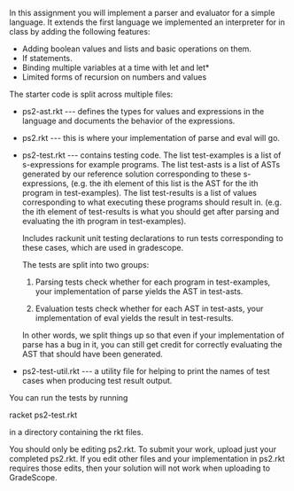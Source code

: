 In this assignment you will implement a parser and evaluator for a
simple language.  It extends the first language we implemented an
interpreter for in class by adding the following features:

- Adding boolean values and lists and basic operations on them.
- If statements.
- Binding multiple variables at a time with let and let*
- Limited forms of recursion on numbers and values

The starter code is split across multiple files:

- ps2-ast.rkt --- defines the types for values and expressions in the
  language and documents the behavior of the expressions.

- ps2.rkt --- this is where your implementation of parse and eval will go.

- ps2-test.rkt --- contains testing code. The list test-examples is a
  list of s-expressions for example programs. The list test-asts is a
  list of ASTs generated by our reference solution corresponding to
  these s-expressions, (e.g. the ith element of this list is the AST
  for the ith program in test-examples). The list test-results is a
  list of values corresponding to what executing these programs should
  result in.  (e.g. the ith element of test-results is what you should
  get after parsing and evaluating the ith program in test-examples).

  Includes rackunit unit testing declarations to run tests
  corresponding to these cases, which are used in gradescope.
  
  The tests are split into two groups:

  1. Parsing tests check whether for each program in test-examples,
     your implementation of parse yields the AST in test-asts.

  2. Evaluation tests check whether for each AST in test-asts,
     your implementation of eval yields the result in test-results.

  In other words, we split things up so that even if your
  implementation of parse has a bug in it, you can still get credit
  for correctly evaluating the AST that should have been generated.

- ps2-test-util.rkt --- a utility file for helping to print the names of
  test cases when producing test result output.

You can run the tests by running

   racket ps2-test.rkt

in a directory containing the rkt files.

You should only be editing ps2.rkt. To submit your work, upload just
your completed ps2.rkt.  If you edit other files and your
implementation in ps2.rkt requires those edits, then your solution
will not work when uploading to GradeScope.